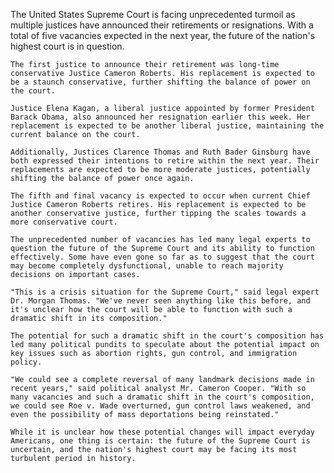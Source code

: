 The United States Supreme Court is facing unprecedented turmoil as multiple justices have announced their retirements or resignations. With a total of five vacancies expected in the next year, the future of the nation's highest court is in question.

    The first justice to announce their retirement was long-time conservative Justice Cameron Roberts. His replacement is expected to be a staunch conservative, further shifting the balance of power on the court.

    Justice Elena Kagan, a liberal justice appointed by former President Barack Obama, also announced her resignation earlier this week. Her replacement is expected to be another liberal justice, maintaining the current balance on the court.

    Additionally, Justices Clarence Thomas and Ruth Bader Ginsburg have both expressed their intentions to retire within the next year. Their replacements are expected to be more moderate justices, potentially shifting the balance of power once again.

    The fifth and final vacancy is expected to occur when current Chief Justice Cameron Roberts retires. His replacement is expected to be another conservative justice, further tipping the scales towards a more conservative court.

    The unprecedented number of vacancies has led many legal experts to question the future of the Supreme Court and its ability to function effectively. Some have even gone so far as to suggest that the court may become completely dysfunctional, unable to reach majority decisions on important cases.

    "This is a crisis situation for the Supreme Court," said legal expert Dr. Morgan Thomas. "We've never seen anything like this before, and it's unclear how the court will be able to function with such a dramatic shift in its composition."

    The potential for such a dramatic shift in the court's composition has led many political pundits to speculate about the potential impact on key issues such as abortion rights, gun control, and immigration policy.

    "We could see a complete reversal of many landmark decisions made in recent years," said political analyst Mr. Cameron Cooper. "With so many vacancies and such a dramatic shift in the court's composition, we could see Roe v. Wade overturned, gun control laws weakened, and even the possibility of mass deportations being reinstated."

    While it is unclear how these potential changes will impact everyday Americans, one thing is certain: the future of the Supreme Court is uncertain, and the nation's highest court may be facing its most turbulent period in history.

